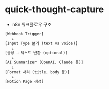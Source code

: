 # quick-thought-capture
- n8n 워크플로우 구조 
```txt
[Webhook Trigger]
   ↓
[Input Type 분기 (text vs voice)]
   ↓
[음성 → 텍스트 변환 (optional)]
   ↓
[AI Summarizer (OpenAI, Claude 등)]
   ↓
[Format 처리 (title, body 등)]
   ↓
[Notion Page 생성]
```